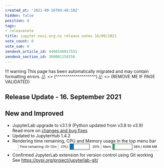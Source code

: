 ```yaml
---
created_at: '2021-09-16T04:48:10Z'
hidden: false
position: 0
tags:
- releasenote
title: jupyter.nesi.org.nz release notes 16/09/2021
vote_count: 0
vote_sum: 0
zendesk_article_id: 4406546017551
zendesk_section_id: 360001150156
---
```




[//]: <> (REMOVE ME IF PAGE VALIDATED)
[//]: <> (vvvvvvvvvvvvvvvvvvvv)
!!! warning
    This page has been automatically migrated and may contain formatting errors.
[//]: <> (^^^^^^^^^^^^^^^^^^^^)
[//]: <> (REMOVE ME IF PAGE VALIDATED)

## Release Update - 16. September 2021

## New and Improved

-   JupyterLab upgrade to v3.1.9 (Python updated from v3.8 to v3.9)  
    Read more on [changes and bug
    fixes](https://jupyterlab.readthedocs.io/en/stable/getting_started/changelog.html#id12)
-   Updated to JupyterHub 1.4.2
-   Rendering time remaining, CPU and Memory usage in the top menu bar  
    ![mceclip0.png](../../assets/images/jupyter-nesi-org-nz_release_notes_16-09-2021.png)  
-   Confirmed JupyterLab extension for version control using Git
    working  
    See <https://pypi.org/project/jupyterlab-git/>

 
